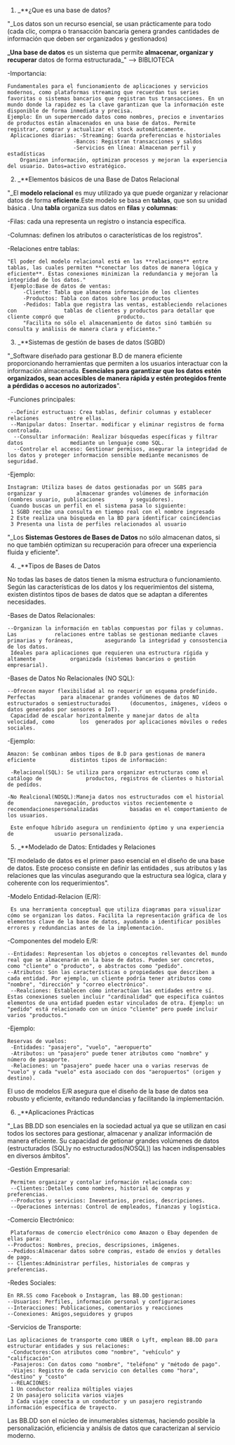 
1) _**¿Que es una base de datos?

"_Los datos son un recurso esencial, se usan prácticamente para todo (cada clic, compra o transacción bancaria genera grandes cantidades de información que deben ser organizados y gestionados)

**_Una base de datos** es un sistema que permite **almacenar, organizar y recuperar** datos de forma estructurada_" --> BIBLIOTECA

-Importancia:

    Fundamentales para el funcionamiento de aplicaciones y servicios modernos, como plataformas streaming que recuerdan tus series favoritas o sistemas bancarios que registran tus transacciones. En un mundo donde la rapidez es la clave garantizan que la información este disponible de forma inmediata y precisa.  
    Ejemplo: En un supermercado datos como nombres, precios e inventarios de productos están almacenados en una base de datos. Permite registrar, comprar y actualizar el stock automáticamente.
     Aplicaciones diarias: -Streaming: Guarda preferencias e historiales
                         -Bancos: Registran transacciones y saldos
                         -Servicios en línea: Almacenan perfil y estadísticas
        Organizan información, optimizan procesos y mejoran la experiencia del usuario. Datos=activo estratégico.

2) _**Elementos básicos de una Base de Datos Relacional

"_El **modelo relacional** es muy utilizado ya que puede organizar y relacionar datos de forma **eficiente**.Este modelo se basa en **tablas**, que son su unidad básica .
Una **tabla** organiza sus datos en **filas** y **columnas**:

-Filas: cada una representa un registro o instancia específica.

-Columnas: definen los atributos o características de los registros".

-Relaciones entre tablas:

    "El poder del modelo relacional está en las **relaciones** entre tablas, las cuales permiten **conectar los datos de manera lógica y eficiente**. Estas conexiones minimizan la redundancia y mejoran la integridad de los datos."
     Ejemplo:Base de datos de ventas:
         -Cliente: Tabla que almacena información de los clientes
         -Productos: Tabla con datos sobre los productos
         -Pedidos: Tabla que registra las ventas, estableciendo relaciones con               tablas de clientes y productos para detallar que cliente compró que                 producto.
         "Facilita no sólo el almacenamiento de datos sinó también su consulta y análisis de manera clara y eficiente."


 3) _**Sistemas de gestión de bases de datos (SGBD)

"_Software diseñado para gestionar B.D de manera eficiente proporcionando herramientas que permiten a los usuarios interactuar con la información almacenada.
**Esenciales para garantizar que los datos estén organizados, sean accesibles de manera rápida y estén protegidos frente a pérdidas o accesos no autorizados**".

-Funciones principales:

     --Definir estructuas: Crea tablas, definir columnas y establecer relaciones         entre ellas.
     --Manipular datos: Insertar. modificar y eliminar registros de forma                controlada.
      --Consultar información: Realizar búsquedas específicas y filtrar datos               mediante un lenguaje como SQL.
      --Controlar el acceso: Gestionar permisos, asegurar la integridad de los datos y proteger información sensible mediante mecanismos de seguridad. 

-Ejemplo:

    Instagram: Utiliza bases de datos gestionadas por un SGBS para organizar y           almacenar grandes volúmenes de información (nombres usuario, publicaciones        y seguidores).
     Cuando buscas un perfil en el sistema pasa lo siguiente:
     1 SGBD recibe una consulta en tiempo real con el nombre ingresado
     2 Este realiza una búsqueda en la BD para identificar coincidencias
     3 Presenta una lista de perfiles relacionados al usuario

"_Los **Sistemas Gestores de Bases de Datos** no sólo almacenan datos, si no que también optimizan su recuperación para ofrecer una experiencia fluida y eficiente".


4) _**Tipos de Bases de Datos

No todas las bases de datos tienen la misma estructura o funcionamiento. Según las características de los datos y los requerimientos  del sistema, existen distintos tipos de bases de datos que se adaptan a diferentes necesidades.

-Bases de Datos Relacionales:

    --Organizan la información en tablas compuestas por filas y columnas. Las            relaciones entre tablas se gestionan mediante claves primarias y foráneas,          asegurando la integridad y consostencia de los datos.
     Ideales para aplicaciones que requieren una estructura rígida y altamente           organizada (sistemas bancarios o gestión empresarial).

-Bases de Datos No Relacionales (NO SQL):

    --Ofrecen mayor flexibilidad al no requerir un esquema predefinido. Perfectas        para almacenar grandes voñúmenes de datos NO estructurados o semiestructurados      (documentos, imágenes, vídeos o datos generados por sensores o IoT).
     Capacidad de escalar horizontalmente y manejar datos de alta velocidad, como        los  generados por aplicaciones móviles o redes sociales.

-Ejemplo:

    Amazon: Se combinan ambos tipos de B.D para gestionas de manera eficiente           distintos tipos de información:
     
     -Relacional(SQL): Se utiliza para organizar estructuras como el catálogo de              productos, registros de clientes o historial de pedidos.
     
    -No Realcional(NOSQL):Maneja datos nos estructurados com el historial de             navegación, productos vistos recientemente o recomendacionespersonalizadas          basadas en el comportamiento de los usuarios.
     
     Este enfoque híbrido asegura un rendimiento óptimo y una experiencia de             usuario personalizada. 

5) _**Modelado de Datos: Entidades y Relaciones

"El modelado de datos es el primer paso esencial en el diseño de una base de datos.
  Este proceso consiste en definir las entidades , sus atributos y las relaciones que las vinculas asegurando que la estructura sea lógica, clara y coherente con los requerimientos".

-Modelo Entidad-Relacion (E/R):

     Es una herramienta conceptual que utiliza diagramas para visualizar cómo se organizan los datos. Facilita la representación gráfica de los elementos clave de la base de datos, ayudando a identificar posibles errores y redundancias antes de la implementación.

-Componentes del modelo E/R:

    --Entidades: Representan los objetos o conceptos rellevantes del mundo real que se almacenarán en la base de datos. Pueden ser concretos, como "cliente" o "producto", o abstractos como "pedido". 
    --Atributos: Són las características o propiedades que describen a cada entidad. Por ejemplo, un cliente podría tener atributos como "nombre", "dirección" y "correo electrónico".
     --Realciones: Establecen cómo interactúan las entidades entre sí. Estas conexiones suelen incluir "cardinalidad" que especifica cuántos elementos de una entidad pueden estar vinculados de otra. Ejemplo: un "pedido" está relacionado con un único "cliente" pero puede incluir varios "productos."

-Ejemplo:

    Reservas de vuelos:
     -Entidades: "pasajero", "vuelo", "aeropuerto"
     -Atributos: un "pasajero" puede tener atributos como "nombre" y número de pasaporte.
     -Relaciones: un "pasajero" puede hacer una o varias reservas de "vuelo" y cada "vuelo" esta asociado con dos "aeropuertos" (origen y destino).

 El uso de modelos E/R asegura que el diseño de la base de datos sea robusto y eficiente, evitando redundancias y facilitando la implementación.


6) _**Aplicaciones Prácticas

"_Las BB.DD son esenciales en la sociedad actual ya que se utilizan en casi todos los sectores para gestionar, almacenar y analizar información de manera eficiente. Su capacidad de getionar  grandes volúmenes de datos (estructurados (SQL)y no estructurados(NOSQL)) las hacen indispensables en diversos ámbitos".

-Gestión Empresarial:

     Permiten organizar y contolar información relacionada con:
     --Clientes::Detalles como nombres, historial de compras y preferencias.
     --Productos y servicios: Ineventarios, precios, descripciones.
     --Operaciones internas: Control de empleados, finanzas y logística. 

-Comercio Electrónico:

     Plataformas de comercio electrónico como Amazon o Ebay dependen de ellas para:
    --Productos: Nombres, precios, descripsiones, imágenes.
    --Pedidos:Almacenar datos sobre compras, estado de envíos y detalles de pago.
    -- Clientes:Administrar perfiles, historiales de compras y preferencias.

-Redes Sociales:

    En RR.SS como Facebook o Instagram, las BB.DD gestionan:
    --Usuarios: Perfiles, información personal y configuraciones
    --Interacciones: Publicaciones, comentarios y reacciones
    --Conexiones: Amigos,seguidores y grupos

-Servicios de Transporte:

    Las aplicaciones de transporte como UBER o Lyft, emplean BB.DD para estructurar entidades y sus relaciones:
     -Conductores:Con atributos como "nombre", "vehículo" y "calificación".
     -Pasajeros: Con datos como "nombre", "teléfono" y "método de pago".
     -Viajes: Registro de cada servicio con detalles como "hora", "destino" y "costo"
     --RELACIONES:
     1 Un conductor realiza múltiples viajes
     2 Un pasajero solicita varios viajes
     3 Cada viaje conecta a un conductor y un pasajero registrando información específica de trayecto.

Las BB.DD son el núcleo de innumerables sistemas, haciendo posible la personalización, eficiencia y análsis de datos que caracterizan al servicio moderno. 





